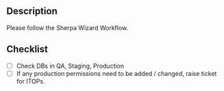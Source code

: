 ## Description
Please follow the Sherpa Wizard Workflow.

## Checklist
- [ ] Check DBs in QA, Staging, Production
- [ ] If any production permissions need to be added / changed, raise ticket for ITOPs.